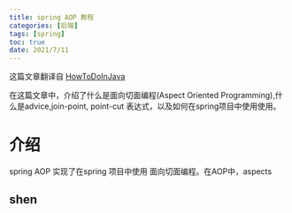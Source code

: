 ```yaml
---
title: spring AOP 教程
categories: [后端]
tags: [spring]
toc: true
date: 2021/7/11
---
```


这篇文章翻译自 [HowToDoInJava](https://howtodoinjava.com/spring-aop-tutorial/)

在这篇文章中，介绍了什么是面向切面编程(Aspect Oriented Programming),什么是advice,join-point, point-cut 表达式，以及如何在spring项目中使用使用。
<!-- more -->

# 介绍
spring AOP 实现了在spring 项目中使用 面向切面编程。在AOP中，aspects
## shen
